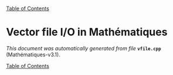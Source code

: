 
[Table of Contents](README.md)


# Vector file I/O in Mathématiques
_This document was automatically generated from file_ **`vfile.cpp`** (Mathématiques-v3.1).


[Table of Contents](README.md)

